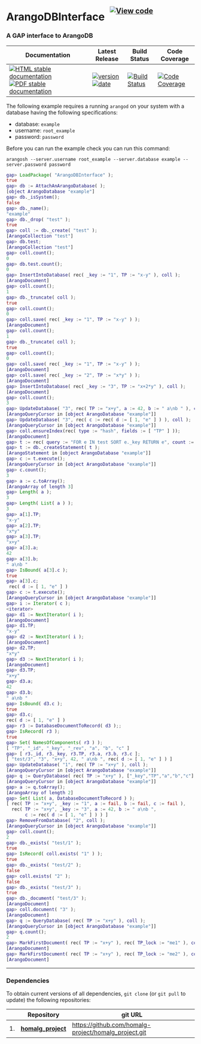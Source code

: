 <!-- BEGIN HEADER -->
# ArangoDBInterface&ensp;<sup><sup>[![View code][code-img]][code-url]</sup></sup>

### A GAP interface to ArangoDB

| Documentation | Latest Release | Build Status | Code Coverage |
| ------------- | -------------- | ------------ | ------------- |
| [![HTML stable documentation][html-img]][html-url] [![PDF stable documentation][pdf-img]][pdf-url] | [![version][version-img]][version-url] [![date][date-img]][date-url] | [![Build Status][tests-img]][tests-url] | [![Code Coverage][codecov-img]][codecov-url] |

<!-- END HEADER -->

The following example requires a running `arangod` on your system with a database having the following specifications:

* database: `example`
* username: `root_example`
* password: `password`

Before you can run the example check you can run this command:
```
arangosh --server.username root_example --server.database example --server.password password
```

```gap
gap> LoadPackage( "ArangoDBInterface" );
true
gap> db := AttachAnArangoDatabase( );
[object ArangoDatabase "example"]
gap> db._isSystem();
false
gap> db._name();
"example"
gap> db._drop( "test" );
true
gap> coll := db._create( "test" );
[ArangoCollection "test"]
gap> db.test;
[ArangoCollection "test"]
gap> coll.count();
0
gap> db.test.count();
0
gap> InsertIntoDatabase( rec( _key := "1", TP := "x-y" ), coll );
[ArangoDocument]
gap> coll.count();
1
gap> db._truncate( coll );
true
gap> coll.count();
0
gap> coll.save( rec( _key := "1", TP := "x-y" ) );
[ArangoDocument]
gap> coll.count();
1
gap> db._truncate( coll );
true
gap> coll.count();
0
gap> coll.save( rec( _key := "1", TP := "x-y" ) );
[ArangoDocument]
gap> coll.save( rec( _key := "2", TP := "x*y" ) );
[ArangoDocument]
gap> InsertIntoDatabase( rec( _key := "3", TP := "x+2*y" ), coll );
[ArangoDocument]
gap> coll.count();
3
gap> UpdateDatabase( "3", rec( TP := "x+y", a := 42, b := " a\nb " ), coll );
[ArangoQueryCursor in [object ArangoDatabase "example"]]
gap> UpdateDatabase( "3", rec( c := rec( d := [ 1, "e" ] ) ), coll );
[ArangoQueryCursor in [object ArangoDatabase "example"]]
gap> coll.ensureIndex(rec( type := "hash", fields := [ "TP" ] ));
[ArangoDocument]
gap> t := rec( query := "FOR e IN test SORT e._key RETURN e", count := true );;
gap> t := db._createStatement( t );
[ArangoStatement in [object ArangoDatabase "example"]]
gap> c := t.execute();
[ArangoQueryCursor in [object ArangoDatabase "example"]]
gap> c.count();
3
gap> a := c.toArray();
[ArangoArray of length 3]
gap> Length( a );
3
gap> Length( List( a ) );
3
gap> a[1].TP;
"x-y"
gap> a[2].TP;
"x*y"
gap> a[3].TP;
"x+y"
gap> a[3].a;
42
gap> a[3].b;
" a\nb "
gap> IsBound( a[3].c );
true
gap> a[3].c;
 rec( d := [ 1, "e" ] )
gap> c := t.execute();
[ArangoQueryCursor in [object ArangoDatabase "example"]]
gap> i := Iterator( c );
<iterator>
gap> d1 := NextIterator( i );
[ArangoDocument]
gap> d1.TP;
"x-y"
gap> d2 := NextIterator( i );
[ArangoDocument]
gap> d2.TP;
"x*y"
gap> d3 := NextIterator( i );
[ArangoDocument]
gap> d3.TP;
"x+y"
gap> d3.a;
42
gap> d3.b;
" a\nb "
gap> IsBound( d3.c );
true
gap> d3.c;
rec( d := [ 1, "e" ] )
gap> r3 := DatabaseDocumentToRecord( d3 );;
gap> IsRecord( r3 );
true
gap> Set( NamesOfComponents( r3 ) );
[ "TP", "_id", "_key", "_rev", "a", "b", "c" ]
gap> [ r3._id, r3._key, r3.TP, r3.a, r3.b, r3.c ];
[ "test/3", "3", "x+y", 42, " a\nb ", rec( d := [ 1, "e" ] ) ]
gap> UpdateDatabase( "1", rec( TP := "x+y" ), coll );
[ArangoQueryCursor in [object ArangoDatabase "example"]]
gap> q := QueryDatabase( rec( TP := "x+y" ), ["_key","TP","a","b","c"], coll );
[ArangoQueryCursor in [object ArangoDatabase "example"]]
gap> a := q.toArray();
[ArangoArray of length 2]
gap> Set( List( a, DatabaseDocumentToRecord ) );
[ rec( TP := "x+y", _key := "1", a := fail, b := fail, c := fail ),
  rec( TP := "x+y", _key := "3", a := 42, b := " a\nb ",
       c := rec( d := [ 1, "e" ] ) ) ]
gap> RemoveFromDatabase( "2", coll );
[ArangoQueryCursor in [object ArangoDatabase "example"]]
gap> coll.count();
2
gap> db._exists( "test/1" );
true
gap> IsRecord( coll.exists( "1" ) );
true
gap> db._exists( "test/2" );
false
gap> coll.exists( "2" );
false
gap> db._exists( "test/3" );
true
gap> db._document( "test/3" );
[ArangoDocument]
gap> coll.document( "3" );
[ArangoDocument]
gap> q := QueryDatabase( rec( TP := "x+y" ), coll );
[ArangoQueryCursor in [object ArangoDatabase "example"]]
gap> q.count();
2
gap> MarkFirstDocument( rec( TP := "x+y" ), rec( TP_lock := "me1" ), coll );
[ArangoDocument]
gap> MarkFirstDocument( rec( TP := "x+y" ), rec( TP_lock := "me2" ), coll );
[ArangoDocument]    
```
<!-- BEGIN FOOTER -->
---

### Dependencies

To obtain current versions of all dependencies, `git clone` (or `git pull` to update) the following repositories:

|    | Repository | git URL |
|--- | ---------- | ------- |
| 1. | [**homalg_project**](https://github.com/homalg-project/homalg_project#readme) | https://github.com/homalg-project/homalg_project.git |

[html-img]: https://img.shields.io/badge/🔗%20HTML-stable-blue.svg
[html-url]: https://homalg-project.github.io/ArangoDBInterface/doc/chap0_mj.html

[pdf-img]: https://img.shields.io/badge/🔗%20PDF-stable-blue.svg
[pdf-url]: https://homalg-project.github.io/ArangoDBInterface/download_pdf.html

[version-img]: https://img.shields.io/endpoint?url=https://homalg-project.github.io/ArangoDBInterface/badge_version.json&label=🔗%20version&color=yellow
[version-url]: https://homalg-project.github.io/ArangoDBInterface/view_release.html

[date-img]: https://img.shields.io/endpoint?url=https://homalg-project.github.io/ArangoDBInterface/badge_date.json&label=🔗%20released%20on&color=yellow
[date-url]: https://homalg-project.github.io/ArangoDBInterface/view_release.html

[tests-img]: https://github.com/homalg-project/ArangoDBInterface/workflows/Tests/badge.svg?branch=master
[tests-url]: https://github.com/homalg-project/ArangoDBInterface/actions?query=workflow%3ATests+branch%3Amaster

[codecov-img]: https://codecov.io/gh/homalg-project/ArangoDBInterface/branch/master/graph/badge.svg
[codecov-url]: https://codecov.io/gh/homalg-project/ArangoDBInterface

[code-img]: https://img.shields.io/badge/-View%20code-blue?logo=github
[code-url]: https://github.com/homalg-project/ArangoDBInterface#top
<!-- END FOOTER -->
